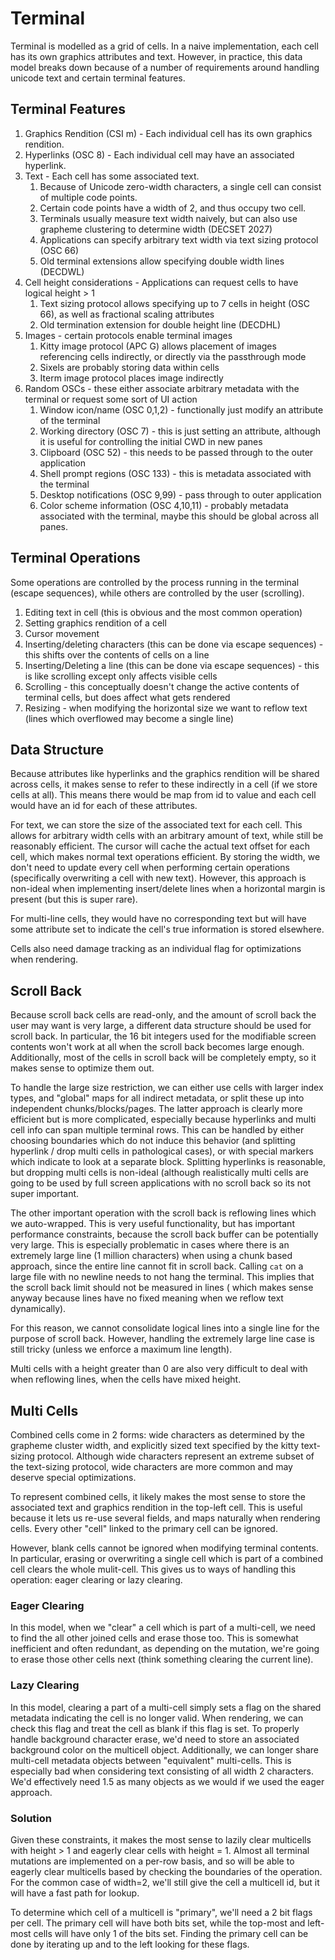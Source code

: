 # Terminal

Terminal is modelled as a grid of cells. In a naive implementation, each cell has its own graphics attributes
and text. However, in practice, this data model breaks down because of a number of requirements around handling
unicode text and certain terminal features.

## Terminal Features

1. Graphics Rendition (CSI m) - Each individual cell has its own graphics rendition.
1. Hyperlinks (OSC 8) - Each individual cell may have an associated hyperlink.
1. Text - Each cell has some associated text.
   1. Because of Unicode zero-width characters, a single cell can consist of multiple code points.
   1. Certain code points have a width of 2, and thus occupy two cell.
   1. Terminals usually measure text width naively, but can also use grapheme clustering to determine width (DECSET 2027)
   1. Applications can specify arbitrary text width via text sizing protocol (OSC 66)
   1. Old terminal extensions allow specifying double width lines (DECDWL)
1. Cell height considerations - Applications can request cells to have logical height > 1
   1. Text sizing protocol allows specifying up to 7 cells in height (OSC 66), as well as fractional scaling attributes
   1. Old termination extension for double height line (DECDHL)
1. Images - certain protocols enable terminal images
   1. Kitty image protocol (APC G) allows placement of images referencing cells indirectly, or directly via the
      passthrough mode
   1. Sixels are probably storing data within cells
   1. Iterm image protocol places image indirectly
1. Random OSCs - these either associate arbitrary metadata with the terminal or request some sort of UI action
   1. Window icon/name (OSC 0,1,2) - functionally just modify an attribute of the terminal
   1. Working directory (OSC 7) - this is just setting an attribute, although it is useful for controlling the initial
      CWD in new panes
   1. Clipboard (OSC 52) - this needs to be passed through to the outer application
   1. Shell prompt regions (OSC 133) - this is metadata associated with the terminal
   1. Desktop notifications (OSC 9,99) - pass through to outer application
   1. Color scheme information (OSC 4,10,11) - probably metadata associated with the terminal, maybe this should be
      global across all panes.

## Terminal Operations

Some operations are controlled by the process running in the terminal (escape sequences), while others are controlled by
the user (scrolling).

1. Editing text in cell (this is obvious and the most common operation)
1. Setting graphics rendition of a cell
1. Cursor movement
1. Inserting/deleting characters (this can be done via escape sequences) - this shifts over the contents of cells on a
   line
1. Inserting/Deleting a line (this can be done via escape sequences) - this is like scrolling except only affects
   visible cells
1. Scrolling - this conceptually doesn't change the active contents of terminal cells, but does affect what gets
   rendered
1. Resizing - when modifying the horizontal size we want to reflow text (lines which overflowed may become a single line)

## Data Structure

Because attributes like hyperlinks and the graphics rendition will be shared across cells, it makes sense to refer to
these indirectly in a cell (if we store cells at all). This means there would be map from id to value and each cell
would have an id for each of these attributes.

For text, we can store the size of the associated text for each cell. This allows for arbitrary width cells with an
arbitrary amount of text, while still be reasonably efficient. The cursor will cache the actual text offset for each
cell, which makes normal text operations efficient. By storing the width, we don't need to update every cell when
performing certain operations (specifically overwriting a cell with new text). However, this approach is non-ideal
when implementing insert/delete lines when a horizontal margin is present (but this is super rare).

For multi-line cells, they would have no corresponding text but will have some attribute set to indicate the cell's
true information is stored elsewhere.

Cells also need damage tracking as an individual flag for optimizations when rendering.

## Scroll Back

Because scroll back cells are read-only, and the amount of scroll back the user may want is very large, a different
data structure should be used for scroll back. In particular, the 16 bit integers used for the modifiable screen
contents won't work at all when the scroll back becomes large enough. Additionally, most of the cells in scroll back
will be completely empty, so it makes sense to optimize them out.

To handle the large size restriction, we can either use cells with larger index types, and "global" maps for all indirect
metadata, or split these up into independent chunks/blocks/pages. The latter approach is clearly more efficient but
is more complicated, especially because hyperlinks and multi cell info can span multiple terminal rows. This can be
handled by either choosing boundaries which do not induce this behavior (and splitting hyperlink / drop multi cells in
pathological cases), or with special markers which indicate to look at a separate block. Splitting hyperlinks is
reasonable, but dropping multi cells is non-ideal (although realistically multi cells are going to be used by full
screen applications with no scroll back so its not super important.

The other important operation with the scroll back is reflowing lines which we auto-wrapped. This is very useful
functionality, but has important performance constraints, because the scroll back buffer can be potentially very
large. This is especially problematic in cases where there is an extremely large line (1 million characters) when
using a chunk based approach, since the entire line cannot fit in scroll back. Calling `cat` on a large file with no
newline needs to not hang the terminal. This implies that the scroll back limit should not be measured in lines (
which makes sense anyway because lines have no fixed meaning when we reflow text dynamically).

For this reason, we cannot consolidate logical lines into a single line for the purpose of scroll back. However,
handling the extremely large line case is still tricky (unless we enforce a maximum line length).

Multi cells with a height greater than 0 are also very difficult to deal with when reflowing lines, when the cells have
mixed height.

## Multi Cells

Combined cells come in 2 forms: wide characters as determined by the grapheme cluster width, and explicitly
sized text specified by the kitty text-sizing protocol. Although wide characters represent an extreme subset
of the text-sizing protocol, wide characters are more common and may deserve special optimizations.

To represent combined cells, it likely makes the most sense to store the associated text and graphics rendition
in the top-left cell. This is useful because it lets us re-use several fields, and maps naturally when rendering
cells. Every other "cell" linked to the primary cell can be ignored.

However, blank cells cannot be ignored when modifying terminal contents. In particular, erasing or overwriting
a single cell which is part of a combined cell clears the whole mulit-cell. This gives us to ways of handling
this operation: eager clearing or lazy clearing.

### Eager Clearing

In this model, when we "clear" a cell which is part of a multi-cell, we need to find the all other joined cells
and erase those too. This is somewhat inefficient and often redundant, as depending on the mutation, we're going
to erase those other cells next (think something clearing the current line).

### Lazy Clearing

In this model, clearing a part of a multi-cell simply sets a flag on the shared metadata indicating the cell is
no longer valid. When rendering, we can check this flag and treat the cell as blank if this flag is set. To
properly handle background character erase, we'd need to store an associated background color on the multicell
object. Additionally, we can longer share multi-cell metadata objects between "equivalent" multi-cells. This
is especially bad when considering text consisting of all width 2 characters. We'd effectively need 1.5 as many
objects as we would if we used the eager approach.

### Solution

Given these constraints, it makes the most sense to lazily clear multicells with height > 1 and eagerly clear
cells with height = 1. Almost all terminal mutations are implemented on a per-row basis, and so will be able
to eagerly clear multicells based by checking the boundaries of the operation. For the common case of width=2,
we'll still give the cell a multicell id, but it will have a fast path for lookup.

To determine which cell of a multicell is "primary", we'll need a 2 bit flags per cell. The primary cell will
have both bits set, while the top-most and left-most cells will have only 1 of the bits set. Finding the primary
cell can be done by iterating up and to the left looking for these flags.
